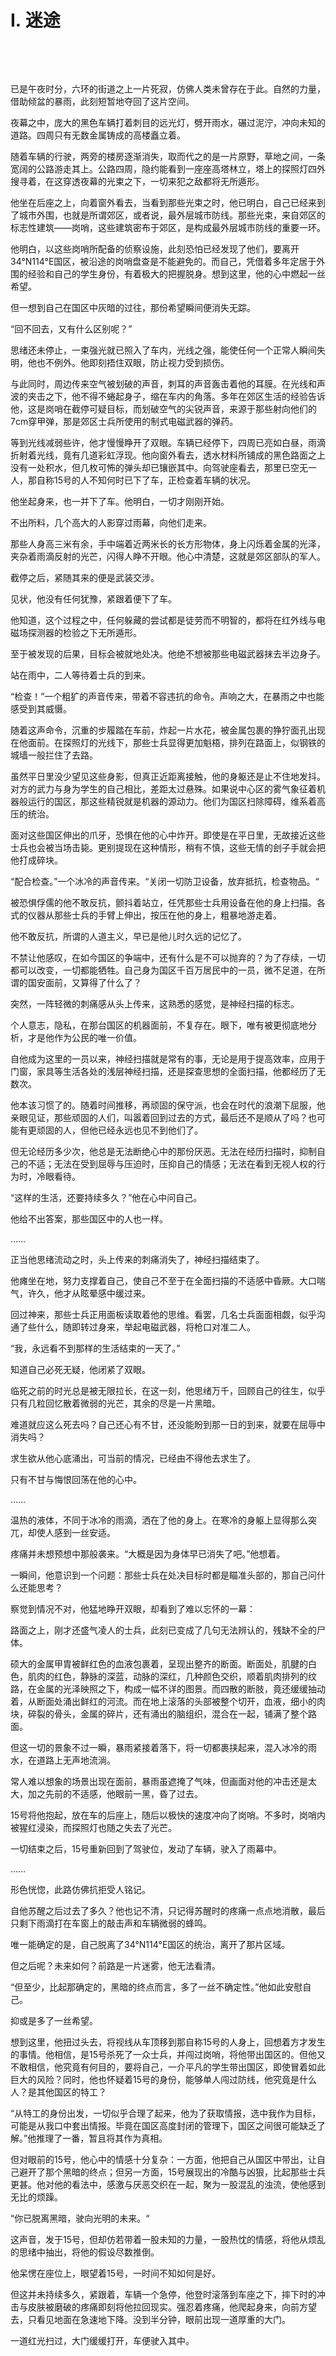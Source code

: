 # I. 迷途

&nbsp;

&nbsp;

已是午夜时分，六环的街道之上一片死寂，仿佛人类未曾存在于此。自然的力量，借助倾盆的暴雨，此刻短暂地夺回了这片空间。

夜幕之中，庞大的黑色车辆打着刺目的远光灯，劈开雨水，碾过泥泞，冲向未知的道路。四周只有无数金属铸成的高楼矗立着。

随着车辆的行驶，两旁的楼房逐渐消失，取而代之的是一片原野，草地之间，一条宽阔的公路游走其上。公路四周，隐约能看到一座座高塔林立，塔上的探照灯四外搜寻着，在这穿透夜幕的光束之下，一切来犯之敌都将无所遁形。

他坐在后座之上，向着窗外看去，当看到那些光束之时，他已明白，自己已经来到了城市外围，也就是所谓郊区，或者说，最外层城市防线。那些光束，来自郊区的标志性建筑——岗哨，这些建筑密布于郊区，是构成最外层城市防线的重要一环。

他明白，以这些岗哨所配备的侦察设施，此刻恐怕已经发现了他们，要离开34°N114°E国区，被沿途的岗哨盘查是不能避免的。而自己，凭借着多年定居于外围的经验和自己的学生身份，有着极大的把握脱身。想到这里，他的心中燃起一丝希望。

但一想到自己在国区中灰暗的过往，那份希望瞬间便消失无踪。

“回不回去，又有什么区别呢？”

思绪还未停止，一束强光就已照入了车内，光线之强，能使任何一个正常人瞬间失明，他也不例外。他即刻捂住双眼，防止视力受到损伤。

与此同时，周边传来空气被划破的声音，刺耳的声音轰击着他的耳膜。在光线和声波的夹击之下，他不得不蜷起身子，缩在车内的角落。多年在郊区生活的经验告诉他，这是岗哨在截停可疑目标，而划破空气的尖锐声音，来源于那些射向他们的7cm穿甲弹，那是郊区士兵所使用的制式电磁武器的弹药。

等到光线减弱些许，他才慢慢睁开了双眼。车辆已经停下，四周已亮如白昼，雨滴折射着光线，竟有几道彩虹浮现。他向窗外看去，透水材料所铺成的黑色路面之上没有一处积水，但几枚可怖的弹头却已镶嵌其中。向驾驶座看去，那里已空无一人，那自称15号的人不知何时已下了车，正检查着车辆的状况。

他坐起身来，也一并下了车。他明白，一切才刚刚开始。

不出所料，几个高大的人影穿过雨幕，向他们走来。

那些人身高三米有余，手中端着近两米长的长方形物体，身上闪烁着金属的光泽，夹杂着雨滴反射的光芒，闪得人睁不开眼。他心中清楚，这就是郊区部队的军人。

截停之后，紧随其来的便是武装交涉。

见状，他没有任何犹豫，紧跟着便下了车。

他知道，这个过程之中，任何躲藏的尝试都是徒劳而不明智的，都将在红外线与电磁场探测器的检验之下无所遁形。

至于被发现的后果，目标会被就地处决。他绝不想被那些电磁武器抹去半边身子。

站在雨中，二人等待着士兵的到来。

“检查！”一个粗犷的声音传来，带着不容违抗的命令。声响之大，在暴雨之中也能感受到其威慑。

随着这声命令，沉重的步履踏在车前，炸起一片水花，被金属包裹的狰狞面孔出现在他面前。在探照灯的光线下，那些士兵显得更加魁梧，排列在路面上，似钢铁的城墙一般拦住了去路。

虽然平日里没少望见这些身影，但真正近距离接触，他的身躯还是止不住地发抖。对方的武力与身为学生的自己相比，差距太过悬殊。如果说中心区的雾气象征着机器般运行的国区，那这些精锐就是机器的源动力。他们为国区扫除障碍，维系着高压的统治。

面对这些国区伸出的爪牙，恐惧在他的心中炸开。即使是在平日里，无故接近这些士兵也会被当场击毙。更别提现在这种情形，稍有不慎，这些无情的刽子手就会把他打成碎块。

“配合检查。”一个冰冷的声音传来。“关闭一切防卫设备，放弃抵抗，检查物品。“

被恐惧俘儒的他不敢反抗，颤抖着站立，任凭那些士兵用设备在他的身上扫描。各式的仪器从那些士兵的手臂上伸出，按压在他的身上，粗暴地游走着。

他不敢反抗，所谓的人道主义，早已是他儿时久远的记忆了。

不禁让他感叹，在如今国区的争端中，还有什么是不可以抛弃的？为了存续，一切都可以改变，一切都能牺牲。自己身为国区千百万居民中的一员，微不足道，在所谓的国安面前，又算得了什么了？

突然，一阵轻微的刺痛感从头上传来，这熟悉的感觉，是神经扫描的标志。

个人意志，隐私，在那台国区的机器面前，不复存在。眼下，唯有被更彻底地分析，才是他作为公民的唯一价值。

自他成为这里的一员以来，神经扫描就是常有的事，无论是用于提高效率，应用于门窗，家具等生活各处的浅层神经扫描，还是探查思想的全面扫描，他都经历了无数次。

他本该习惯了的。随着时间推移，再顽固的保守派，也会在时代的浪潮下屈服，他亲眼见证，那些顽固的人们，叫嚣着回到过去的方式，最后还不是顺从了吗？也可能有更顽固的人，但他已经永远也见不到他们了。

但无论经历多少次，他总是无法断绝心中的那份厌恶。无法在经历扫描时，抑制自己的不适；无法在受到屈辱与压迫时，压抑自己的情感；无法在看到无视人权的行为时，冷眼看待。

“这样的生活，还要持续多久？”他在心中问自己。

他给不出答案，那些国区中的人也一样。

……

正当他思绪流动之时，头上传来的刺痛消失了，神经扫描结束了。

他瘫坐在地，努力支撑着自己，使自己不至于在全面扫描的不适感中昏厥。大口喘气，许久，他才从眩晕感中缓过来。

回过神来，那些士兵正用面板读取着他的思维。看罢，几名士兵面面相觑，似乎沟通了些什么，随即转过身来，举起电磁武器，将枪口对准二人。

“我，永远看不到那样的生活结束的一天了。”

知道自己必死无疑，他闭紧了双眼。

临死之前的时光总是被无限拉长，在这一刻，他思绪万千，回顾自己的往生，似乎只有几粒回忆散着微弱的光芒，其余的尽是一片黑暗。

难道就应这么死去吗？自己还心有不甘，还没能盼到那一日的到来，就要在屈辱中消失吗？

求生欲从他心底涌出，可当前的情况，已经由不得他去求生了。

只有不甘与悔恨回荡在他的心中。

……

温热的液体，不同于冰冷的雨滴，洒在了他的身上。在寒冷的身躯上显得那么突兀，却使人感到一丝安适。

疼痛并未想预想中那般袭来。“大概是因为身体早已消失了吧。”他想着。

一瞬间，他意识到一个问题：那些士兵在处决目标时都是瞄准头部的，那自己问什么还能思考？

察觉到情况不对，他猛地睁开双眼，却看到了难以忘怀的一幕：

路面之上，刚才还盛气凌人的士兵，此刻已变成了几句无法辨认的，残缺不全的尸体。

硕大的金属甲胄被鲜红色的血液包裹着，呈现出整齐的断面。断面处，肌腱的白色，肌肉的红色，静脉的深蓝，动脉的深红，几种颜色交织，顺着肌肉排列的纹路，在金属的光泽映照之下，构成一幅不详的图景。而四散的断肢，竟还缓缓抽动着，从断面处涌出鲜红的河流。而在地上滚落的头部被整个切开，血液，细小的肉块，碎裂的骨头，金属的碎片，还有涌出的脑组织，混合在一起，铺满了整个路面。

但这一切的景象不过一瞬，暴雨紧接着落下，将一切都裹挟起来，混入冰冷的雨水，在道路上无声地流淌。

常人难以想象的场景出现在面前，暴雨虽遮掩了气味，但画面对他的冲击还是太大，加之先前的不适感，他眼前一黑，昏了过去。

15号将他抱起，放在车的后座上，随后以极快的速度冲向了岗哨。不多时，岗哨内被猩红浸染，而探照灯也随之失去了光芒。

一切结束之后，15号重新回到了驾驶位，发动了车辆，驶入了雨幕中。

……

形色恍惚，此路仿佛抗拒受人铭记。

自他苏醒之后过去了多久？他也记不清，只记得苏醒时的疼痛一点点地消散，最后只剩下雨滴打在车窗上的敲击声和车辆微弱的蜂鸣。

唯一能确定的是，自己脱离了34°N114°E国区的统治，离开了那片区域。

但之后呢？未来如何？前路是一片迷雾，他无法看清。

“但至少，比起那确定的，黑暗的终点而言，多了一丝不确定性。”他如此安慰自己。

抑或是多了一丝希望。

想到这里，他扭过头去，将视线从车顶移到那自称15号的人身上，回想着方才发生的事情。他相信，是15号杀死了一众士兵，并闯过岗哨，将他带出国区的。但他又不敢相信，他究竟有何目的，要将自己，一介平凡的学生带出国区，即使冒着如此巨大的风险？同时，他也怀疑着15号的身份，能够单人闯过防线，他究竟是什么人？是其他国区的特工？

“从特工的身份出发，一切似乎合理了起来，他为了获取情报，选中我作为目标，可能是从我口中套出情报。毕竟在国区高度封闭的管理下，国区之间很可能缺乏了解。”他推理了一番，暂且将其作为真相。

但对眼前的15号，他心中的情感十分复杂：一方面，他把自己从国区中带出，让自己避开了那个黑暗的终点；但另一方面，15号展现出的冷酷与凶狠，比起那些士兵更甚。他对他的看法中，感激与厌恶交织在一起，聚为一股混乱的浊流，使他感到无比的烦躁。

“你已脱离黑暗，驶向光明的未来。“

这声音，发于15号，但却仿若带着一股未知的力量，一股热忱的情感，将他从烦乱的思绪中抽出，将他的假设尽数推倒。

他呆愣在座位上，眼望着15号，一时间不知如何是好。

但这并未持续多久，紧跟着，车辆一个急停，他登时滚落到车座之下，摔下时的冲击与皮肤被磨破的疼痛即刻将他拉回现实。强忍着疼痛，他爬起身来，向前方望去，只看见地面在急速地下降。没到半分钟，眼前出现一道厚重的大门。

一道红光扫过，大门缓缓打开，车便驶入其中。
